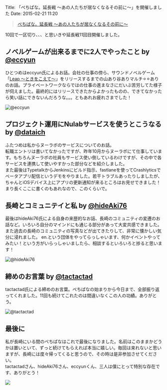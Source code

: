 Title: 「ぺちぱな。延長戦 〜あの人たちが居なくなるその前に〜」を開催しました
Date: 2015-02-21 11:20

> [ぺちぱな。延長戦 〜あの人たちが居なくなるその前に〜](https://atnd.org/events/62323)

10回で一区切り、、、と思いきや延長戦11回目開催しました。

## ノベルゲームが出来るまでに2人でやったこと by [@eccyun](https://twitter.com/eccyun)

ひとつめはeccyun氏によるお話。会社の仕事の傍ら、サウンドノベルゲーム「[Leap 〜ときをこえて〜](http://aohige.me/leap/)」をリリースするまでの山あり谷ありマルチ⚪︎⚪︎ありのお話。プライベートワークならではの仕事の進まなさにだいぶ苦労してた様子が伺えました。最終的にはリリースできたからよかったものの、できてなかったら笑い話にできないんだろうな。。。ともあれお疲れさまでした！

![@eccyun](https://dl.dropboxusercontent.com/u/126064/blog.dataich.com.images/phper-na-11th-01.jpg)

## プロジェクト運用にNulabサービスを使うとこうなる by [@dataich](https://twitter.com/dataich)
ふたつめは私からヌーラボのサービスについてのお話。  
転職エントリは書いてなかったですが、昨年10月からヌーラボにて仕事しています。もちろんヌーラボの社員もサービス使い倒しているわけですが、その中で各サービスを連携して使いやすかった部分などを紹介しました。  
また最後はTypetalkからJenkinsにビルド指示、fastlaneを使ってCrashlyticsでベータアプリ配信というデモをやりました。若干トラブルあったりしましたが、ちゃんとiOSデバイス上にアプリの更新通知が来るところはお見せできました！  
まり長くここに書くのもあれなので、このくらいで。


## 長崎とコミュニテイと私 by [@hideAki76](https://twitter.com/hideAki76)
最後はhideAki76氏による自身の来歴的なお話、長崎のコミュニティの変遷のお話など。いろいろ自分のマインドにも通じる部分があって大変共感できました。  
また過去の長崎のコミュニティの写真などが出てきたりして、非常に懐かしい気分に浸れました。 en.という団体をやってらっしゃいます、何かイベントやってみたい！という方がいらっしゃいましたら、相談するといろいろと捗ると思います！

![@hideAki76](https://dl.dropboxusercontent.com/u/126064/blog.dataich.com.images/phper-na-11th-02.jpg)

## 締めのお言葉 by [@tactactad](https://twitter.com/tactactad)
tactactad氏による締めのお言葉。ぺちぱなの始まりから今日まで、全部振り返ってくれました。11回も続けてこれたのは間違いなくこの人の功績。ありがとう。

![@tactactad](https://dl.dropboxusercontent.com/u/126064/blog.dataich.com.images/phper-na-11th-03.jpg)


## 最後に
私が長崎にいる間のぺちぱなはこれで最後になりました。名前はこのままかどうかは置いといて、ずっと続けてもらえれば本当に嬉しい。毎回は来れないと思いますが、長崎には度々帰ってくると思うので、その時は是非参加させてください。  
tactactadさん、hideAki76さん、eccyunくん、三人は僕にとって特別な存在です、ありがとう！

![](https://dl.dropboxusercontent.com/u/126064/blog.dataich.com.images/phper-na-11th-04.jpg)
